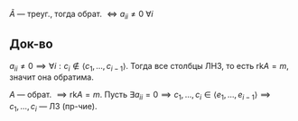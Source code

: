$\widetilde{A}$ — треуг., тогда обрат. $\iff a_{ii}\ne 0\ \forall i$
## Док-во

$a_{ii}\ne 0\implies \forall i: c_{i}\notin \langle c_{1}, \dots, c_{i-1} \rangle$. Тогда все столбцы ЛНЗ, то есть $\mathrm{rk}A=m$, значит она обратима.

$A$ — обрат. $\implies \mathrm{rk}A=m$. Пусть $\exists a_{ii}=0\implies c_{1}, \dots, c_{i} \in \langle e_{1}, \dots, e_{i-1} \rangle\implies c_{1},\dots, c_{i}$ — ЛЗ (пр-чие).